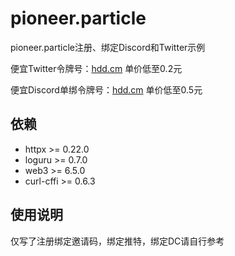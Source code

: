 # pioneer.particle
pioneer.particle注册、绑定Discord和Twitter示例

便宜Twitter令牌号：[hdd.cm](https://hdd.cm/)  单价低至0.2元

便宜Discord单绑令牌号：[hdd.cm](https://hdd.cm/)  单价低至0.5元


## 依赖

- httpx >= 0.22.0
- loguru >= 0.7.0
- web3 >= 6.5.0
- curl-cffi >= 0.6.3



## 使用说明

仅写了注册绑定邀请码，绑定推特，绑定DC请自行参考
